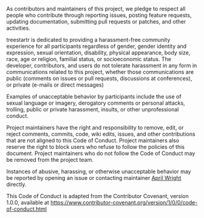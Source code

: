 As contributors and maintainers of this project, we pledge to respect all people who contribute through reporting issues, 
posting feature requests, updating documentation, submitting pull requests or patches, and other activities.

treestartr is dedicated to providing a harassment-free community experience for all participants 
regardless of gender, gender identity and expression, sexual orientation, disability, 
physical appearance, body size, race, age or religion, familial status, or socioeconomic status. 
The developer, contributors, and users do not tolerate harassment in any form in communications
related to this project, whether those communications are public (comments on issues or pull requests,
discussions at conferences), or private (e-mails or direct messages)

Examples of unacceptable behavior by participants include the use of sexual language or 
imagery, derogatory comments or personal attacks, trolling, public or private harassment, 
insults, or other unprofessional conduct. 

Project maintainers have the right and responsibility to remove, edit, or reject comments, 
commits, code, wiki edits, issues, and other contributions that are not aligned to this 
Code of Conduct. Project maintainers also reserve the right to block users who refuse to
follow the policies of this document. Project maintainers who do not follow the Code of 
Conduct may be removed from the project team.

Instances of abusive, harassing, or otherwise unacceptable behavior may be reported by 
opening an issue or contacting maintainer [April Wright](wright.aprilm@gmail.com) directly.

This Code of Conduct is adapted from the Contributor Covenant, version 1.0.0, 
available at https://www.contributor-covenant.org/version/1/0/0/code-of-conduct.html